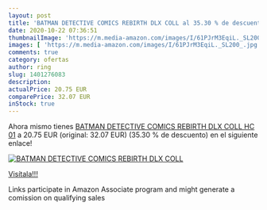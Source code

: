 ```yaml
---
layout: post
title: 'BATMAN DETECTIVE COMICS REBIRTH DLX COLL al 35.30 % de descuento'
date: 2020-10-22 07:36:51
thumbnailImage: 'https://m.media-amazon.com/images/I/61PJrM3EqiL._SL200_.jpg'
images: [ 'https://m.media-amazon.com/images/I/61PJrM3EqiL._SL200_.jpg' ]
comments: true
category: ofertas
author: ring
slug: 1401276083
description:
actualPrice: 20.75 EUR
comparePrice: 32.07 EUR
inStock: true
---
```


Ahora mismo tienes [BATMAN DETECTIVE COMICS REBIRTH DLX COLL HC 01](https://www.amazon.es/dp/1401276083/?tag=tolees-21) a 20.75 EUR (original: 32.07 EUR) (35.30 %  de descuento) en el siguiente enlace!

[![BATMAN DETECTIVE COMICS REBIRTH DLX COLL](https://m.media-amazon.com/images/I/61PJrM3EqiL._SL200_.jpg)](https://www.amazon.es/dp/1401276083/?tag=tolees-21)

[Visítala!!!](https://www.amazon.es/dp/1401276083/?tag=tolees-21)

Links participate in Amazon Associate program and might generate a comission on qualifying sales
